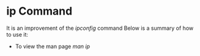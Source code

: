 # ip Command

It is an improvement of the _ipconfig_ command
Below is a summary of how to use it:

- To view the man page
_man ip_


